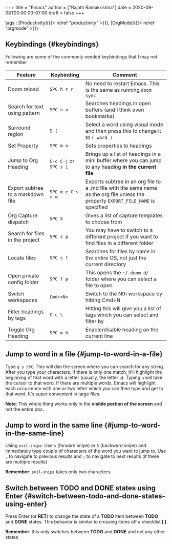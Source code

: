 +++
title = "Emacs"
author = ["Rajath Ramakrishna"]
date = 2020-09-08T00:00:00-07:00
draft = false
+++

tags
: [Productivity]({{< relref "productivity" >}}), [OrgMode]({{< relref "orgmode" >}})


## Keybindings {#keybindings}

Following are some of the commonly needed keybindings that I may not remember

| Feature                           | Keybinding             | Comment                                                                                                                             |
|-----------------------------------|------------------------|-------------------------------------------------------------------------------------------------------------------------------------|
| Doom reload                       | `SPC h r r`            | No need to restart Emacs. This is the same as running `doom sync`                                                                   |
| Search for text using pattern     | `SPC n v`              | Searches headings in open buffers (and I think even bookmarks)                                                                      |
| Surround region                   | `S (`                  | Select a word using visual mode and then press this to change it to `( word )`                                                      |
| Set Property                      | `SPC m o`              | Sets properties to headings                                                                                                         |
| Jump to Org Heading               | `C-c C-j` or `SPC s i` | Brings up a list of headings in a mini buffer where you can jump to any heading **in the current file**                             |
| Export subtree to a markdown file | `SPC m e C-s m m`      | Exports subtree in an org file to a .md file with the same name as the org file unless the property `EXPORT_FILE_NAME` is specified |
| Org Capture dispatch              | `SPC X`                | Gives a list of capture templates to choose from                                                                                    |
| Search for files in the project   | `SPC s p`              | You may have to switch to a different project if you want to find files in a different folder                                       |
| Locate files                      | `SPC s f`              | Searches for files by name in the entire OS, not just the current directory                                                         |
| Open private config folder        | `SPC f p`              | This opens the `~/.doom.d/` folder where you can select a file to open                                                              |
| Switch workspaces                 | `Cmd+<N>`              | Switch to the Nth workspace by hitting Cmd+N                                                                                        |
| Filter headings by tags           | `C-c \`                | Hitting this will give you a list of tags which you can select and filter by                                                        |
| Toggle Org Heading                | `SPC m h`              | Enable/disable heading on the current line                                                                                          |


## Jump to word in a file {#jump-to-word-in-a-file}

Type `g s SPC`. This will dim the screen where you can search for any string. After you type your characters, if there is only one match, it'll highlight the beginning of that word with a letter (usually, the letter `a`). Typing `a` will take the cursor to that word. If there are multiple words, Emacs will highlight each occurrence with one or two letter which you can then type and get to that word. It's super convenient in large files.

**Note**: This whole thing works only in the **visible portion of the screen** and not the entire doc.


## Jump to word in the same line {#jump-to-word-in-the-same-line}

Using `evil-snipe`. Use `s` (forward snipe) or `S` (backward snipe) and immediately type couple of characters of the word you want to jump to.
Use `,` to navigate to previous results and `;` to navigate to next results (if there are multiple results)

**Remember**: `evil-snipe` takes only two characters.


## Switch between **TODO** and **DONE** states using Enter {#switch-between-todo-and-done-states-using-enter}

Press Enter (or **RET**) to change the state of a **TODO** item between **TODO** and **DONE** states. This behavior is similar to crossing items off a checklist **[ ]**

**Remember**: this only switches between **TODO** and **DONE** and not any other states

